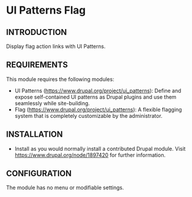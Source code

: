 # UI Patterns Flag


INTRODUCTION
------------

Display flag action links with UI Patterns.

REQUIREMENTS
------------

This module requires the following modules:

 * UI Patterns (https://www.drupal.org/project/ui_patterns):
   Define and expose self-contained UI patterns as Drupal plugins and use them 
   seamlessly while site-building.
 * Flag (https://www.drupal.org/project/ui_patterns):
   A flexible flagging system that is completely customizable by the
   administrator.


INSTALLATION
------------

 * Install as you would normally install a contributed Drupal module. Visit
   https://www.drupal.org/node/1897420 for further information.

CONFIGURATION
-------------

The module has no menu or modifiable settings.